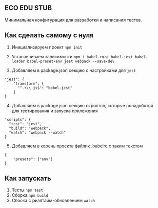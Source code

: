 ECO EDU STUB
------------

Минимальная конфигурация для разработки и написания тестов.

## Как сделать самому с нуля
1. Инициализируем проект
```npm init```

2. Устанавливаем зависимости
```npm i babel-core babel-jest babel-loader babel-preset-env jest webpack --save-dev```

3. Добавляем в package.json секцию с настройками для `jest`
```
"jest": {
    "transform": {
      "^.+\\.js$": "babel-jest"
    }
}
```

4. Добавляем в package.json секцию скриптов, которые понадобятся для тестирования и запуска приложения
```
"scripts": {
  "test": "jest",
  "build": "webpack",
  "watch": "webpack --watch"
}
```

5. Добавляем в корень проекта файлик .babelrc с таким текстом
```
{
    "presets": ["env"]
}
```

## Как запускать
1. Тесты `npm test`
2. Сборка `npm build`
3. Сбоока c риалтайм-обновлением `watch`
